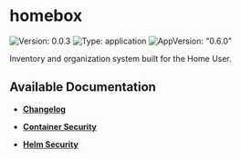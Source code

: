 # homebox

![Version: 0.0.3](https://img.shields.io/badge/Version-0.0.3-informational?style=flat-square) ![Type: application](https://img.shields.io/badge/Type-application-informational?style=flat-square) ![AppVersion: "0.6.0"](https://img.shields.io/badge/AppVersion-"0.6.0"-informational?style=flat-square)

Inventory and organization system built for the Home User.

## Available Documentation

- [**Changelog**](CHANGELOG)

- [**Container Security**](container-security)

- [**Helm Security**](helm-security)

